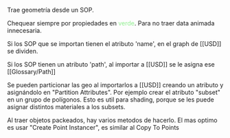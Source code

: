 Trae geometría desde un SOP. 

Chequear siempre por propiedades en <span style="color:lightgreen">verde</span>.  Para no traer data animada innecesaria.

Si los SOP que se importan tienen el atributo 'name', en el graph de [[USD]] se dividen.

Si los SOP tienen un atributo 'path', al importar a [[USD]] se le asigna ese [[Glossary/Path]]

Se pueden particionar las geo al importarlos a [[USD]] creando un atributo y asignándolo en "Partition Attributes". Por ejemplo crear el atributo "subset" en un grupo de polígonos. Esto es util para shading, porque se les puede asignar distintos materiales a los subsets.

Al traer objetos packeados, hay varios metodos de hacerlo. El mas optimo es usar "Create Point Instancer", es similar al Copy To Points